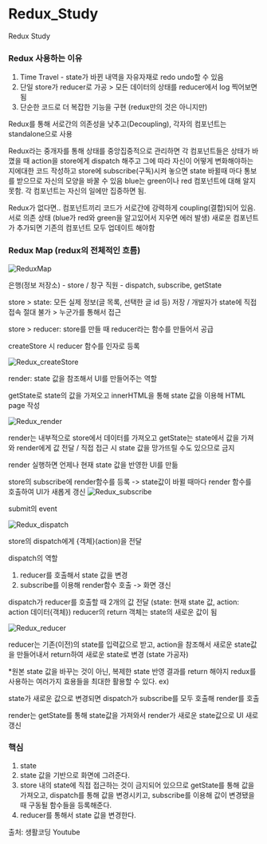# Redux_Study
Redux Study

### Redux 사용하는 이유

1. Time Travel - state가 바뀐 내역을 자유자재로 redo undo할 수 있음
2. 단일 store가 reducer로 가공 > 모든 데이터의 상태를 reducer에서 log 찍어보면 됨
3. 단순한 코드로 더 복잡한 기능을 구현 (redux만의 것은 아니지만)

Redux를 통해 서로간의 의존성을 낮추고(Decoupling), 각자의 컴포넌트는 standalone으로 사용

Redux라는 중개자를 통해 상태를 중앙집중적으로 관리하면 각 컴포넌트들은 상태가 바꼈을 때 action을 store에게 dispatch 해주고
그에 따라 자신이 어떻게 변화해야하는지에대한 코드 작성하고 store에 subscribe(구독)시켜 놓으면 state 바뀔때 마다 통보를 받으므로 자신의 모양을 바꿀 수 있음
blue는 green이나 red 컴포넌트에 대해 알지 못함. 각 컴포넌트는 자신의 일에만 집중하면 됨.

Redux가 없다면.. 컴포넌트끼리 코드가 서로간에 강력하게 coupling(결합)되어 있음. 서로 의존 상태 (blue가 red와 green을 알고있어서 지우면 에러 발생)
새로운 컴포넌트가 추가되면 기존의 컴포넌트 모두 업데이트 해야함

### Redux Map (redux의 전체적인 흐름)
![ReduxMap](https://user-images.githubusercontent.com/65672148/148309920-9fb3fcbe-9214-4642-afb3-95043d8986f6.png)

은행(정보 저장소) - store / 창구 직원 - dispatch, subscribe, getState

store > state: 모든 실제 정보(글 목록, 선택한 글 id 등) 저장 / 개발자가 state에 직접 접속 절대 불가 > 누군가를 통해서 접근

store > reducer: store를 만들 때 reducer라는 함수를 만들어서 공급

createStore 시 reducer 함수를 인자로 등록

![Redux_createStore](https://user-images.githubusercontent.com/65672148/148312035-0f17a3d2-eb19-44f5-b01d-d76767a0c58e.png)

render: state 값을 참조해서 UI를 만들어주는 역할

getState로 state의 값을 가져오고 innerHTML을 통해 state 값을 이용해 HTML page 작성

![Redux_render](https://user-images.githubusercontent.com/65672148/148310901-19bbf675-23d1-4482-8c4b-9d0d7348031e.png)

render는 내부적으로 store에서 데이터를 가져오고 getState는 state에서 값을 가져와 render에게 값 전달 / 직접 접근 시 state 값을 망가뜨릴 수도 있으므로 금지

render 실행하면 언제나 현재 state 값을 반영한 UI를 만듦

store의 subscribe에 render함수를 등록 -> state값이 바뀔 때마다 render 함수를 호출하여 UI가 새롭게 갱신
![Redux_subscribe](https://user-images.githubusercontent.com/65672148/148311412-ba584dd3-bfd9-4d73-92f5-5e6faf2edf5c.png)

submit의 event

![Redux_dispatch](https://user-images.githubusercontent.com/65672148/148311647-03b9e4b3-45b0-427c-b714-227226be6fd2.png)

store의 dispatch에게 {객체}(action)을 전달

dispatch의 역할
1. reducer를 호출해서 state 값을 변경
2. subscribe를 이용해 render함수 호출 -> 화면 갱신

dispatch가 reducer를 호출할 때 2개의 값 전달 (state: 현재 state 값, action: action 데이터{객체})
reducer의 return 객체는 state의 새로운 값이 됨

![Redux_reducer](https://user-images.githubusercontent.com/65672148/148312923-77eb5dbc-b780-4c6d-9ccf-d564c296d3ed.png)

reducer는 기존(이전)의 state를 입력값으로 받고, action을 참조해서 새로운 state값을 만들어내서 return하여 새로운 state로 변경 (state 가공자)

*원본 state 값을 바꾸는 것이 아닌, 복제한 state 반영 결과를 return 해야지 redux를 사용하는 여러가지 효용들을 최대한 활용할 수 있다. ex)

state가 새로운 값으로 변경되면 dispatch가 subscribe를 모두 호출해 render를 호출

render는 getState를 통해 state값을 가져와서 render가 새로운 state값으로 UI 새로 갱신

### 핵심

1. state
2. state 값을 기반으로 화면에 그려준다.
3. store 내의 state에 직접 접근하는 것이 금지되어 있으므로 getState를 통해 값을 가져오고, dispatch를 통해 값을 변경시키고, subscribe를 이용해 값이 변경됐을 때 구동될 함수들을 등록해준다.
4. reducer를 통해서 state 값을 변경한다.

출처: 생활코딩 Youtube
